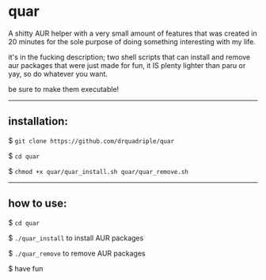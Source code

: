 # quar
A shitty AUR helper with a very small amount of features that was created in 20 minutes for the sole purpose of doing something interesting with my life.

it's in the fucking description;
two shell scripts that can install and remove aur packages that were just made for fun, it IS plenty lighter than paru or yay, so do whatever you want.

be sure to make them executable!

-------------
installation:
-------------
$ `git clone https://github.com/drquadriple/quar`

$ `cd quar`

$ `chmod +x quar/quar_install.sh quar/quar_remove.sh`

-----------
how to use:
-----------

$ `cd quar`

$ `./quar_install` to install AUR packages

$ `./quar_remove` to remove AUR packages

$ have fun
